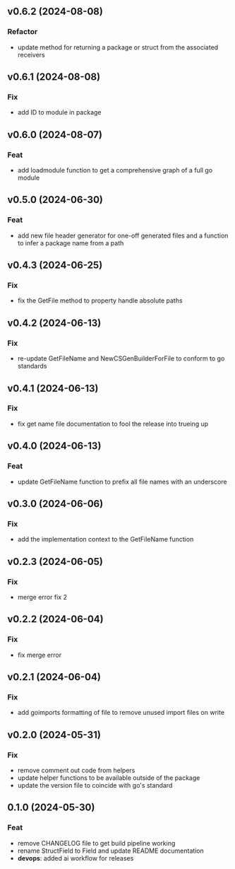 ## v0.6.2 (2024-08-08)

### Refactor

- update method for returning a package or struct from the associated receivers

## v0.6.1 (2024-08-08)

### Fix

- add ID to module in package

## v0.6.0 (2024-08-07)

### Feat

- add loadmodule function to get a comprehensive graph of a full go module

## v0.5.0 (2024-06-30)

### Feat

- add new file header generator for one-off generated files and a function to infer a package name from a path

## v0.4.3 (2024-06-25)

### Fix

- fix the GetFile method to property handle absolute paths

## v0.4.2 (2024-06-13)

### Fix

- re-update GetFileName and NewCSGenBuilderForFile to conform to go standards

## v0.4.1 (2024-06-13)

### Fix

- fix get name file documentation to fool the release into trueing up

## v0.4.0 (2024-06-13)

### Feat

- update GetFileName function to prefix all file names with an underscore

## v0.3.0 (2024-06-06)

### Fix

- add the implementation context to the GetFileName function

## v0.2.3 (2024-06-05)

### Fix

- merge error fix 2

## v0.2.2 (2024-06-04)

### Fix

- fix merge error

## v0.2.1 (2024-06-04)

### Fix

- add goimports formatting of file to remove unused import files on write

## v0.2.0 (2024-05-31)

### Fix

- remove comment out code from helpers
- update helper functions to be available outside of the package
- update the version file to coincide with go's standard

## 0.1.0 (2024-05-30)

### Feat

- remove CHANGELOG file to get build pipeline working
- rename StructField to Field and update README documentation
- **devops**: added ai workflow for releases
